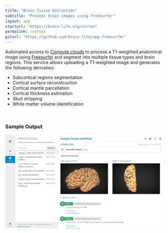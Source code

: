 ```yaml
---
title: "Brain Tissue Extraction"
subtitle: "Process brain images using FreeSurfer"
layout: app
starturl: "https://brain-life.org/cortex"
permalink: /cortex
giturl: "https://github.com/brain-life/app-freesurfer"
---
```


Automated access to [Compute clouds](https://jetstream-cloud.org) to process a T1-weighted anatomical image using [Freesurfer](https://surfer.nmr.mgh.harvard.edu/) and segment into multiple tissue types and brain regions. This service allows uploading a T1-weighted image and generates the following derivaties:

* Subcortical regions segmentation
* Cortical surface reconstruction
* Cortical mantle parcellation
* Cortical thickness estimation
* Skull stripping
* White matter volume identification

<br>
<h3>Sample Output</h3>
<center>
<img src="/images/screenshots/cortex.png" class="screenshot">
</center>
<br>

